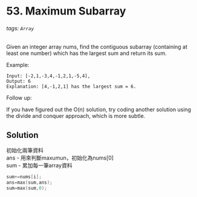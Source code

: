 # 53. Maximum Subarray
###### tags: `Array`

Given an integer array nums, find the contiguous subarray (containing at least one number) which has the largest sum and return its sum.

Example:

    Input: [-2,1,-3,4,-1,2,1,-5,4],
    Output: 6
    Explanation: [4,-1,2,1] has the largest sum = 6.
Follow up:

If you have figured out the O(n) solution, try coding another solution using the divide and conquer approach, which is more subtle.


## Solution

初始化兩筆資料  
ans - 用來判斷maxumun，初始化為nums[0]  
sum - 累加每一筆array資料  

```cpp
sum+=nums[i];
ans=max(sum,ans);
sum=max(sum,0);
```